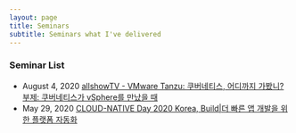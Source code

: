```yaml
---
layout: page
title: Seminars
subtitle: Seminars what I've delivered
---
```


### Seminar List

- August 4, 2020 [allshowTV - VMware Tanzu: 쿠버네티스, 어디까지 가봤니? 부제: 쿠버네티스가 vSphere를 만났을 때](https://www.youtube.com/watch?v=LFuXnfMo6is)
- May 29, 2020 [CLOUD-NATIVE Day 2020 Korea, Build|더 빠른 앱 개발을 위한 플랫폼 자동화](https://www.youtube.com/watch?v=pEwz8c9S53E)

